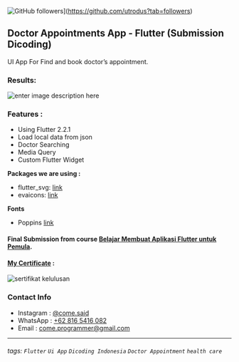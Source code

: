 ![GitHub followers](https://img.shields.io/github/followers/utrodus.svg?style=social&label=Follow&maxAge=2592000)](https://github.com/utrodus?tab=followers)

## Doctor Appointments App - Flutter (Submission Dicoding)
UI App For Find and book doctor’s appointment.

### Results:
![enter image description here](https://media.giphy.com/media/53zeIyPdnbCSqHSEX8/giphy.gif)

### Features : 
- Using Flutter 2.2.1
- Load local data from json
- Doctor Searching
- Media Query
- Custom Flutter Widget

**Packages we are using :**
- flutter_svg: [link](https://pub.dev/packages/flutter_svg)
- evaicons: [link](https://pub.dev/packages/eva_icons_flutter)

**Fonts**

- Poppins [link](https://fonts.google.com/specimen/Poppins)

#### Final Submission from course [Belajar Membuat Aplikasi Flutter untuk Pemula](https://www.dicoding.com/academies/159).
#### [My Certificate](https://www.dicoding.com/certificates/1OP8L5YN8ZQK) : 
![sertifikat kelulusan](https://i.ibb.co/5Y0wxQx/Screenshot-1.png)

### Contact Info

- Instagram : [@come.said](https://www.instagram.com/come.said)
- WhatsApp : [+62 816 5416 082](https://wa.me/628165416082)
- Email : [come.programmer@gmail.com](mailto:come.programmer@gmail.com)

---

###### tags: `Flutter` `Ui App` `Dicoding Indonesia` `Doctor Appointment` `health care`
